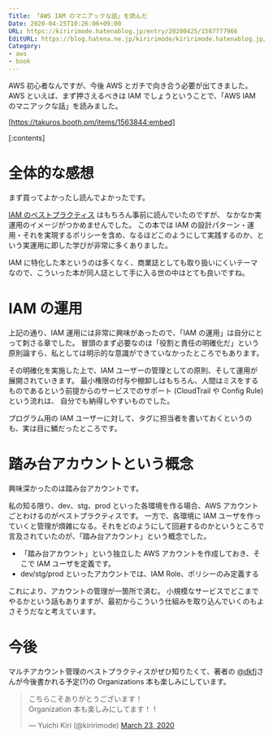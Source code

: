 ```yaml
---
Title: 「AWS IAM のマニアックな話」を読んだ
Date: 2020-04-25T10:26:06+09:00
URL: https://kiririmode.hatenablog.jp/entry/20200425/1587777966
EditURL: https://blog.hatena.ne.jp/kiririmode/kiririmode.hatenablog.jp/atom/entry/26006613555834516
Category:
- aws
- book
---
```


AWS 初心者なんですが、今後 AWS とガチで向き合う必要が出てきました。
AWS といえば、まず押さえるべきは IAM でしょうということで、「AWS IAM のマニアックな話」を読みました。

[https://takuros.booth.pm/items/1563844:embed]

[:contents]

# 全体的な感想

まず買ってよかったし読んでよかったです。

[IAM のベストプラクティス](https://docs.aws.amazon.com/ja_jp/IAM/latest/UserGuide/best-practices.html) はもちろん事前に読んでいたのですが、
なかなか実運用のイメージがつかめませんでした。
この本では IAM の設計パターン・運用・それを実現するポリシーを含め、なるほどこのようにして実践するのか、という実運用に即した学びが非常に多くありました。

IAM に特化した本というのは多くなく、商業誌としても取り扱いにくいテーマなので、こういった本が同人誌として手に入る世の中はとても良いですね。

# IAM の運用

上記の通り、IAM 運用には非常に興味があったので、「IAM の運用」は自分にとって刺さる章でした。
冒頭のまず必要なのは「役割と責任の明確化だ」という原則論すら、私としては明示的な意識ができていなかったところでもあります。

その明確化を実施した上で、IAM ユーザーの管理としての原則、そして運用が展開されていきます。
最小権限の付与や棚卸しはもちろん、人間はミスをするものであるという前提からのサービスでのサポート (CloudTrail や Config Rule)という流れは、
自分でも納得しやすいものでした。

プログラム用の IAM ユーザーに対して、タグに担当者を書いておくというのも、実は目に鱗だったところです。

# 踏み台アカウントという概念

興味深かったのは踏み台アカウントです。

私の知る限り、dev、stg、prod といった各環境を作る場合、AWS アカウントごとわけるのがベストプラクティスです。
一方で、各環境に IAM ユーザを作っていくと管理が煩雑になる。それをどのようにして回避するのかというところで言及されていたのが、「踏み台アカウント」という概念でした。

- 「踏み台アカウント」という独立した AWS アカウントを作成しておき、そこで IAM ユーザを定義です。
- dev/stg/prod といったアカウントでは、IAM Role、ポリシーのみ定義する

これにより、アカウントの管理が一箇所で済む。
小規模なサービスでどこまでやるかという話もありますが、最初からこういう仕組みを取り込んでいくのもよさそうだなと考えています。

# 今後

マルチアカウント管理のベストプラクティスがぜひ知りたくて、著者の [@dkfj](https://twitter.com/dkfj)さんが今後書かれる予定(?)の Organizations 本も楽しみにしています。

<blockquote class="twitter-tweet"><p lang="ja" dir="ltr">こちらこそありがとうございます！<br>Organization 本も楽しみにしてます！！</p>&mdash; Yuichi Kiri (@kiririmode) <a href="https://twitter.com/kiririmode/status/1242064800688918529?ref_src=twsrc%5Etfw">March 23, 2020</a></blockquote> <script async src="https://platform.twitter.com/widgets.js" charset="utf-8"></script>
